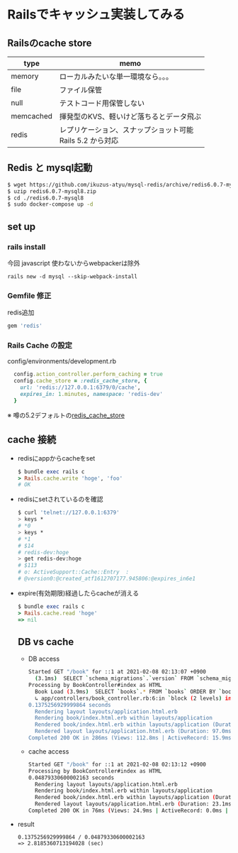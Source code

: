 
# Railsでキャッシュ実装してみる

## Railsのcache store

| type | memo |
|---|----|
| memory | ローカルみたいな単一環境なら。。。 |
| file | ファイル保管 |
| null | テストコード用保管しない |
| memcached | 揮発型のKVS、軽いけど落ちるとデータ飛ぶ |
| redis | レプリケーション、スナップショット可能<br>Rails 5.2 から対応 |

## Redis と mysql起動

```bash
$ wget https://github.com/ikuzus-atyu/mysql-redis/archive/redis6.0.7-mysql8.zip
$ uzip redis6.0.7-mysql8.zip
$ cd ./redis6.0.7-mysql8
$ sudo docker-compose up -d
```

## set up

### rails install
今回 javascript 使わないからwebpackerは除外
```
rails new -d mysql --skip-webpack-install
```

### Gemfile 修正
redis追加

```ruby
gem 'redis'
```

### Rails Cache の設定

config/environments/development.rb

```ruby
  config.action_controller.perform_caching = true
  config.cache_store = :redis_cache_store, {
    url: 'redis://127.0.0.1:6379/0/cache',
    expires_in: 1.minutes, namespace: 'redis-dev'
  }
```

※ 噂の5.2デフォルトの[redis_cache_store](https://github.com/rails/rails/blob/main/activesupport/lib/active_support/cache/redis_cache_store.rb)


## cache 接続

- redisにappからcacheをset

  ```ruby
  $ bundle exec rails c
  > Rails.cache.write 'hoge', 'foo'
  # OK
  ```

- redisにsetされているのを確認

  ```bash
  $ curl 'telnet://127.0.0.1:6379'
  > keys *
  # *0
  > keys *
  # *1
  # $14
  # redis-dev:hoge
  > get redis-dev:hoge
  # $113
  # o: ActiveSupport::Cache::Entry  :
  # @version0:@created_atf1612707177.945806:@expires_in6e1
  ```

- expire(有効期限)経過したらcacheが消える

  ```ruby
  $ bundle exec rails c
  > Rails.cache.read 'hoge'
  => nil
  ```


  ## DB vs cache

  - DB access
    ```bash
    Started GET "/book" for ::1 at 2021-02-08 02:13:07 +0900
      (3.1ms)  SELECT `schema_migrations`.`version` FROM `schema_migrations` ORDER BY `schema_migrations`.`version` ASC
    Processing by BookController#index as HTML
      Book Load (3.9ms)  SELECT `books`.* FROM `books` ORDER BY `books`.`release` DESC, `books`.`volume` DESC
      ↳ app/controllers/book_controller.rb:6:in `block (2 levels) in index'
    0.1375256929999864 seconds
      Rendering layout layouts/application.html.erb
      Rendering book/index.html.erb within layouts/application
      Rendered book/index.html.erb within layouts/application (Duration: 52.3ms | Allocations: 6306)
      Rendered layout layouts/application.html.erb (Duration: 97.0ms | Allocations: 9408)
    Completed 200 OK in 286ms (Views: 112.8ms | ActiveRecord: 15.9ms | Allocations: 34807)
    ```

  - cache access
    ```bash
    Started GET "/book" for ::1 at 2021-02-08 02:13:12 +0900
    Processing by BookController#index as HTML
    0.04879330600002163 seconds
      Rendering layout layouts/application.html.erb
      Rendering book/index.html.erb within layouts/application
      Rendered book/index.html.erb within layouts/application (Duration: 18.7ms | Allocations: 6002)
      Rendered layout layouts/application.html.erb (Duration: 23.1ms | Allocations: 6864)
    Completed 200 OK in 76ms (Views: 24.9ms | ActiveRecord: 0.0ms | Allocations: 17433)
    ```

- result

  ```
  0.1375256929999864 / 0.04879330600002163
  => 2.8185360713194028 (sec)
  ```
